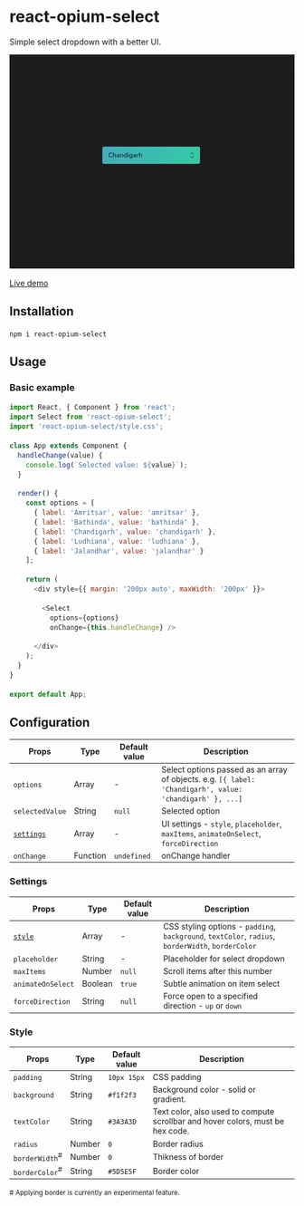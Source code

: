 # react-opium-select
Simple select dropdown with a better UI.

<img src="https://github.com/pb03/react-opium-select/raw/master/demo.gif" width="680" alt="Demo">

[Live demo](https://codepen.io/prasanjit/full/LdjQWv/)

## Installation
```npm i react-opium-select```

## Usage

### Basic example
```js
import React, { Component } from 'react';
import Select from 'react-opium-select';
import 'react-opium-select/style.css';

class App extends Component {
  handleChange(value) {
    console.log(`Selected value: ${value}`);
  }

  render() {
    const options = [
      { label: 'Amritsar', value: 'amritsar' },
      { label: 'Bathinda', value: 'bathinda' },
      { label: 'Chandigarh', value: 'chandigarh' },
      { label: 'Ludhiana', value: 'ludhiana' },
      { label: 'Jalandhar', value: 'jalandhar' }
    ];

    return (
      <div style={{ margin: '200px auto', maxWidth: '200px' }}>

        <Select
          options={options}
          onChange={this.handleChange} />

      </div>
    );
  }
}

export default App;
```

## Configuration
| Props | Type | Default value | Description |
|---|---|---|---|
| `options` | Array | - | Select options passed as an array of objects. e.g. `[{ label: 'Chandigarh', value: 'chandigarh' }, ...]`
| `selectedValue` | String | `null` | Selected option |
| [`settings`](#settings) | Array | - | UI settings - `style`, `placeholder`, `maxItems`, `animateOnSelect`, `forceDirection` |
| `onChange` | Function | `undefined` | onChange handler

### Settings
| Props | Type | Default value | Description |
|---|---|---|---|
| [`style`](#style) | Array | - | CSS styling options - `padding`, `background`, `textColor`, `radius`, `borderWidth`, `borderColor` |
| `placeholder` | String | - | Placeholder for select dropdown |
| `maxItems` | Number | `null` | Scroll items after this number |
| `animateOnSelect` | Boolean | `true` | Subtle animation on item select |
| `forceDirection` | String | `null` | Force open to a specified direction - `up` or `down` |

### Style
| Props | Type | Default value | Description |
|---|---|---|---|
| `padding` | String | `10px 15px` | CSS padding |
| `background` | String | `#f1f2f3` | Background color - solid or gradient. |
| `textColor` | String | `#3A3A3D` | Text color, also used to compute scrollbar and hover colors, must be hex code. |
| `radius` | Number | `0` | Border radius |
| `borderWidth`<sup>#</sup> | Number | `0` | Thikness of border |
| `borderColor`<sup>#</sup> | String | `#5D5E5F` | Border color |

<small># Applying border is currently an experimental feature.</small>

